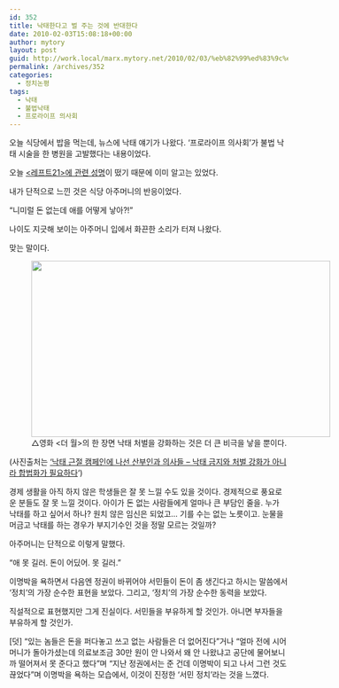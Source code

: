 ```yaml
---
id: 352
title: 낙태한다고 벌 주는 것에 반대한다
date: 2010-02-03T15:08:18+00:00
author: mytory
layout: post
guid: http://work.local/marx.mytory.net/2010/02/03/%eb%82%99%ed%83%9c%ed%95%9c%eb%8b%a4%ea%b3%a0-%eb%b2%8c-%ec%a3%bc%eb%8a%94-%ea%b2%83%ec%97%90-%eb%b0%98%eb%8c%80%ed%95%9c%eb%8b%a4/
permalink: /archives/352
categories:
  - 정치논평
tags:
  - 낙태
  - 불법낙태
  - 프로라이프 의사회
---
```

오늘 식당에서 밥을 먹는데, 뉴스에 낙태 얘기가 나왔다. &#8216;프로라이프 의사회&#8217;가 불법 낙태 시술을 한 병원을 고발했다는 내용이었다. 

오늘 <a title="여성의 안전을 위협하는 반인권적 고발조치를 즉각 중단하고 여성의 낙태권을 보장하라!" target="_blank" href="http://wspaper.org/article/7581">&lt;레프트21&gt;에 관련 성명</a>이 떴기 때문에 이미 알고는 있었다. 

내가 단적으로 느낀 것은 식당 아주머니의 반응이었다. 

&#8220;니미럴 돈 없는데 애를 어떻게 낳아?!&#8221; 

나이도 지긋해 보이는 아주머니 입에서 화끈한 소리가 터져 나왔다. 

맞는 말이다.

  


<figure style="width: 540px" class="wp-caption aligncenter"><img src="http://work.local/marx.mytory.net/wp-content/uploads/1/cfile7.uf.194613274B69911C196524.jpg" width="540" height="318" alt="" filename="cfile7.uf.194613274B69911C196524.jpg" filemime="" /><figcaption class="wp-caption-text">△영화 &lt;더 월&gt;의 한 장면 낙태 처벌을 강화하는 것은 더 큰 비극을 낳을 뿐이다.</figcaption></figure>(사진출처는 <a title="[http://www.wspaper.org/article/7122]로 이동합니다." target="_blank" href="http://www.wspaper.org/article/7122">&#8216;낙태 근절 캠페인에 나선 산부인과 의사들 &#8211; 낙태 금지와 처벌 강화가 아니라 합법화가 필요하다</a>&#8216;) 

경제 생활을 아직 하지 않은 학생들은 잘 못 느낄 수도 있을 것이다. 경제적으로 풍요로운 분들도 잘 못 느낄 것이다. 아이가 돈 없는 사람들에게 얼마나 큰 부담인 줄을. 누가 낙태를 하고 싶어서 하나? 원치 않은 임신은 되었고&#8230; 기를 수는 없는 노릇이고. 눈물을 머금고 낙태를 하는 경우가 부지기수인 것을 정말 모르는 것일까? 

아주머니는 단적으로 이렇게 말했다. 

&#8220;애 못 길러. 돈이 어딨어. 못 길러.&#8221; 

이명박을 욕하면서 다음엔 정권이 바뀌어야 서민들이 돈이 좀 생긴다고 하시는 말씀에서 &#8216;정치&#8217;의 가장 순수한 표현을 보았다. 그리고, &#8216;정치&#8217;의 가장 순수한 동력을 보았다. 

직설적으로 표현했지만 그게 진실이다. 서민들을 부유하게 할 것인가. 아니면 부자들을 부유하게 할 것인가. 

[덧] &#8220;있는 놈들은 돈을 퍼다놓고 쓰고 없는 사람들은 더 없어진다&#8221;거나 &#8220;얼마 전에 시어머니가 돌아가셨는데 의료보조금 30만 원이 안 나와서 왜 안 나왔냐고 공단에 물어보니까 떨어져서 못 준다고 했다&#8221;며 &#8220;지난 정권에서는 준 건데 이명박이 되고 나서 그런 것도 끊었다&#8221;며 이명박을 욕하는 모습에서, 이것이 진정한 &#8216;서민 정치&#8217;라는 것을 느꼈다.